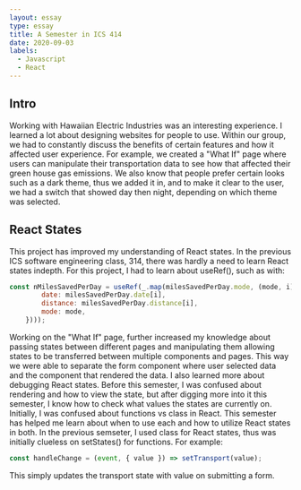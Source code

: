 ```yaml
---
layout: essay
type: essay
title: A Semester in ICS 414
date: 2020-09-03
labels:
  - Javascript
  - React
---
```


## Intro
Working with Hawaiian Electric Industries was an interesting experience. I learned a lot about designing websites for people to use. Within our group, we had to constantly discuss the benefits of certain features and how it affected user experience. For example, we created a "What If" page where users can manipulate their transportation data to see how that affected their green house gas emissions. We also know that people prefer certain looks such as a dark theme, thus we added it in, and to make it clear to the user, we had a switch that showed day then night, depending on which theme was selected.

## React States
This project has improved my understanding of React states. In the previous ICS software engineering class, 314, there was hardly a need to learn React states indepth. For this project, I had to learn about useRef(), such as with:

```javascript
const nMilesSavedPerDay = useRef(_.map(milesSavedPerDay.mode, (mode, i) => ({
        date: milesSavedPerDay.date[i],
        distance: milesSavedPerDay.distance[i],
        mode: mode,
    })));
```
Working on the "What If" page, further increased my knowledge about passing states between different pages and manipulating them allowing states to be transferred between multiple components and pages. This way we were able to separate the form component where user selected data and the component that rendered the data. I also learned more about debugging React states. Before this semester, I was confused about rendering and how to view the state, but after digging more into it this semester, I know how to check what values the states are currently on. Initially, I was confused about functions vs class in React. This semester has helped me learn about when to use each and how to utilize React states in both. In the previous semseter, I used class for React states, thus was initially clueless on setStates() for functions. For example:

```javascript
const handleChange = (event, { value }) => setTransport(value);
```
This simply updates the transport state with value on submitting a form. 
